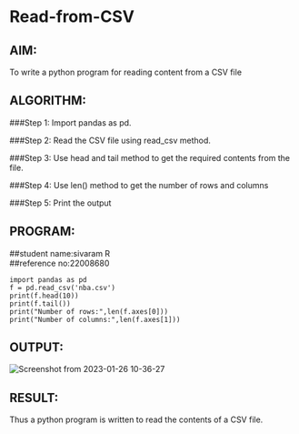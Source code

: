 # Read-from-CSV

## AIM:
To write a python program for reading content from a CSV file

## ALGORITHM:
###Step 1:
Import pandas as pd.

###Step 2:
Read the CSV file using read_csv method.

###Step 3:
Use head and tail method to get the required contents from the file.

###Step 4:
Use len() method to get the number of rows and columns

###Step 5:
Print the output
## PROGRAM:
##student name:sivaram R
<br>
##reference no:22008680
```
import pandas as pd
f = pd.read_csv('nba.csv')
print(f.head(10))
print(f.tail())
print("Number of rows:",len(f.axes[0]))
print("Number of columns:",len(f.axes[1]))
```
## OUTPUT:
![Screenshot from 2023-01-26 10-36-27](https://user-images.githubusercontent.com/121165794/214763208-89304c77-d4ce-4fa4-993c-e6a14020e0bc.png)

## RESULT:
Thus a python program is written to read the contents of a CSV file.
